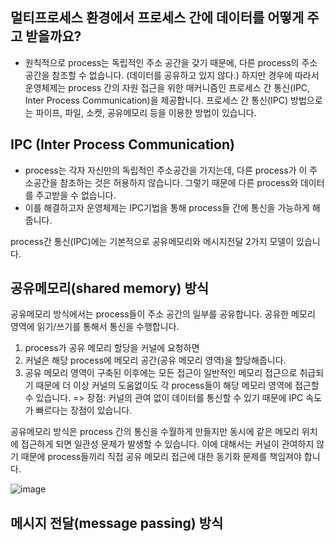 ## 멀티프로세스 환경에서 프로세스 간에 데이터를 어떻게 주고 받을까요?

- 원칙적으로 process는 독립적인 주소 공간을 갖기 때문에, 다른 process의 주소 공간을 참조할 수 없습니다. (데이터를 공유하고 있지 않다.)
하지만 경우에 따라서 운영체제는 process 간의 자원 접근을 위한 매커니즘인 프로세스 간 통신(IPC, Inter Process Communication)을 제공합니다.
프로세스 간 통신(IPC) 방법으로는 파이프, 파일, 소켓, 공유메모리 등을 이용한 방법이 있습니다.

## IPC (Inter Process Communication)

- process는 각자 자신만의 독립적인 주소공간을 가지는데, 다른 process가 이 주소공간을 참조하는 것은 허용하지 않습니다.
그렇기 때문에 다른 process와 데이터를 주고받을 수 없습니다.
- 이를 해결하고자 운영체제는 IPC기법을 통해 process들 간에 통신을 가능하게 해줍니다.

process간 통신(IPC)에는 기본적으로 공유메모리와 메시지전달 2가지 모델이 있습니다.


## 공유메모리(shared memory) 방식
공유메모리 방식에서는 process들이 주소 공간의 일부를 공유합니다. 공유한 메모리 영역에 읽기/쓰기를 통해서 통신을 수행합니다. 
1. process가 공유 메모리 할당을 커널에 요청하면
2. 커널은 해당 process에 메모리 공간(공유 메모리 영역)을 할당해줍니다.
3. 공유 메모리 영역이 구축된 이후에는 모든 접근이 일반적인 메모리 접근으로 취급되기 때문에 더 이상 커널의 도움없이도 각 process들이 해당 메모리 영역에 접근할 수 있습니다.
=> 장점: 커널의 관여 없이 데이터를 통신할 수 있기 때문에 IPC 속도가 빠르다는 장점이 있습니다.

공유메모리 방식은 process 간의 통신을 수월하게 만들지만 동시에 같은 메모리 위치에 접근하게 되면 일관성 문제가 발생할 수 있습니다.
이에 대해서는 커널이 관여하지 않기 때문에 process들끼리 직접 공유 메모리 접근에 대한 동기화 문제를 책임져야 합니다.

![image](https://github.com/acrnm148/CS_STUDY/assets/67724306/2ebd6996-cc7a-4439-95f2-64727c49f748)


## 메시지 전달(message passing) 방식


